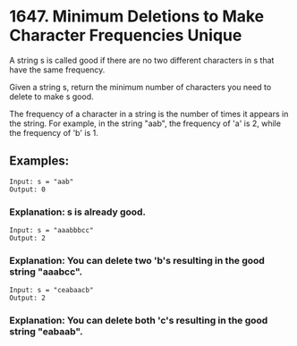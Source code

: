 # 1647. Minimum Deletions to Make Character Frequencies Unique

A string s is called good if there are no two different characters in s that have the same frequency.

Given a string s, return the minimum number of characters you need to delete to make s good.

The frequency of a character in a string is the number of times it appears in the string. For example, in the string "aab", the frequency of 'a' is 2, while the frequency of 'b' is 1.

## Examples:

```
Input: s = "aab"
Output: 0
```

### Explanation: s is already good.

```
Input: s = "aaabbbcc"
Output: 2
```

### Explanation: You can delete two 'b's resulting in the good string "aaabcc".

```
Input: s = "ceabaacb"
Output: 2
```

### Explanation: You can delete both 'c's resulting in the good string "eabaab".

```

```
